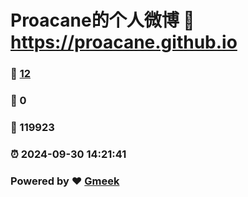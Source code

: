 # Proacane的个人微博 :link: https://proacane.github.io 
### :page_facing_up: [12](https://proacane.github.io/tag.html) 
### :speech_balloon: 0 
### :hibiscus: 119923 
### :alarm_clock: 2024-09-30 14:21:41 
### Powered by :heart: [Gmeek](https://github.com/Meekdai/Gmeek)
